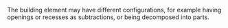 ﻿
 The building element may have different configurations, for example having openings or recesses as subtractions, or being decomposed into parts.




